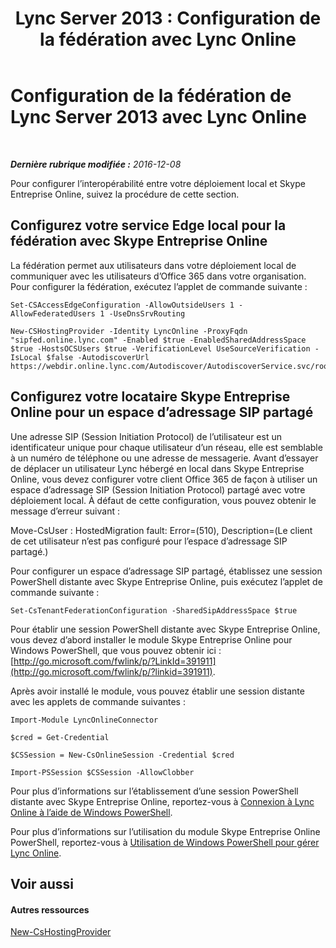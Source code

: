 ﻿---
title: 'Lync Server 2013 : Configuration de la fédération avec Lync Online'
TOCTitle: Configuration de la fédération avec Lync Online
ms:assetid: a10bd1d5-c003-46db-9f57-7d55d3fa08da
ms:mtpsurl: https://technet.microsoft.com/fr-fr/library/JJ205126(v=OCS.15)
ms:contentKeyID: 49298357
ms.date: 06/01/2017
mtps_version: v=OCS.15
ms.translationtype: HT
---

# Configuration de la fédération de Lync Server 2013 avec Lync Online

 

_**Dernière rubrique modifiée :** 2016-12-08_

Pour configurer l’interopérabilité entre votre déploiement local et Skype Entreprise Online, suivez la procédure de cette section.

## Configurez votre service Edge local pour la fédération avec Skype Entreprise Online

La fédération permet aux utilisateurs dans votre déploiement local de communiquer avec les utilisateurs d’Office 365 dans votre organisation. Pour configurer la fédération, exécutez l’applet de commande suivante :

    Set-CSAccessEdgeConfiguration -AllowOutsideUsers 1 -AllowFederatedUsers 1 -UseDnsSrvRouting

    New-CSHostingProvider -Identity LyncOnline -ProxyFqdn "sipfed.online.lync.com" -Enabled $true -EnabledSharedAddressSpace $true -HostsOCSUsers $true -VerificationLevel UseSourceVerification -IsLocal $false -AutodiscoverUrl https://webdir.online.lync.com/Autodiscover/AutodiscoverService.svc/root

## Configurez votre locataire Skype Entreprise Online pour un espace d’adressage SIP partagé

Une adresse SIP (Session Initiation Protocol) de l’utilisateur est un identificateur unique pour chaque utilisateur d’un réseau, elle est semblable à un numéro de téléphone ou une adresse de messagerie. Avant d’essayer de déplacer un utilisateur Lync hébergé en local dans Skype Entreprise Online, vous devez configurer votre client Office 365 de façon à utiliser un espace d’adressage SIP (Session Initiation Protocol) partagé avec votre déploiement local. À défaut de cette configuration, vous pouvez obtenir le message d’erreur suivant :

Move-CsUser : HostedMigration fault: Error=(510), Description=(Le client de cet utilisateur n’est pas configuré pour l’espace d’adressage SIP partagé.)

Pour configurer un espace d’adressage SIP partagé, établissez une session PowerShell distante avec Skype Entreprise Online, puis exécutez l’applet de commande suivante :

    Set-CsTenantFederationConfiguration -SharedSipAddressSpace $true

Pour établir une session PowerShell distante avec Skype Entreprise Online, vous devez d’abord installer le module Skype Entreprise Online pour Windows PowerShell, que vous pouvez obtenir ici : [http://go.microsoft.com/fwlink/p/?LinkId=391911](http://go.microsoft.com/fwlink/p/?linkid=391911).

Après avoir installé le module, vous pouvez établir une session distante avec les applets de commande suivantes :

    Import-Module LyncOnlineConnector

    $cred = Get-Credential

    $CSSession = New-CsOnlineSession -Credential $cred

    Import-PSSession $CSSession -AllowClobber

Pour plus d’informations sur l’établissement d’une session PowerShell distante avec Skype Entreprise Online, reportez-vous à [Connexion à Lync Online à l’aide de Windows PowerShell](https://docs.microsoft.com/en-us/SkypeForBusiness/set-up-your-computer-for-windows-powershell/set-up-your-computer-for-windows-powershell).

Pour plus d’informations sur l’utilisation du module Skype Entreprise Online PowerShell, reportez-vous à [Utilisation de Windows PowerShell pour gérer Lync Online](https://docs.microsoft.com/en-us/SkypeForBusiness/set-up-your-computer-for-windows-powershell/set-up-your-computer-for-windows-powershell).

## Voir aussi

#### Autres ressources

[New-CsHostingProvider](https://docs.microsoft.com/en-us/powershell/module/skype/New-CsHostingProvider)

